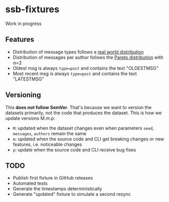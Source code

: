# ssb-fixtures

Work in progress

## Features

- Distribution of message types follows a [real world distribution](https://github.com/arj03/ssb-new-format#message-types)
- Distribution of messages per author follows the [Pareto distribution](https://en.wikipedia.org/wiki/Pareto_distribution) with α=2
- Oldest msg is always `type=post` and contains the text "OLDESTMSG"
- Most recent msg is always `type=post` and contains the text "LATESTMSG"

## Versioning

This **does not follow SemVer**. That's because we want to version the datasets primarily, not the code that produces the dataset. This is how we update versions M.m.p:

- `M`: updated when the dataset changes even when parameters `seed`, `messages`, `authors` remain the same
- `m`: updated when the source code and CLI get breaking changes or new features, i.e. noticeable changes
- `p`: update when the source code and CLI receive bug fixes

## TODO

- Publish first fixture in GitHub releases
- Automated tests
- Generate the timestamps deterministically
- Generate "updated" fixture to simulate a second resync
